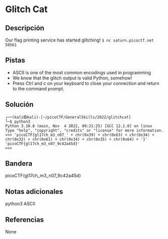 # Glitch Cat
## Descripción
Our flag printing service has started glitching! `$ nc saturn.picoctf.net 50561`

## Pistas
- ASCII is one of the most common encodings used in programming
- We know that the glitch output is valid Python, somehow!
- Press Ctrl and c on your keyboard to close your connection and return to the command prompt.

## Solución
```shell
┌──(kali㉿kali)-[~/picoCTF/GeneralSkills/2022/glitchcat]
└─$ python3        
Python 3.10.8 (main, Nov  4 2022, 09:21:25) [GCC 12.2.0] on linux
Type "help", "copyright", "credits" or "license" for more information.
>>> 'picoCTF{gl17ch_m3_n07_' + chr(0x39) + chr(0x63) + chr(0x34) + chr(0x32) + chr(0x61) + chr(0x34) + chr(0x35) + chr(0x64) + '}'
'picoCTF{gl17ch_m3_n07_9c42a45d}'
>>> 

```

## Bandera
picoCTF{gl17ch_m3_n07_9c42a45d}

## Notas adicionales
python3
ASCII

## Referencias
None
